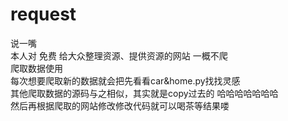 # request
说一嘴  
本人对 免费 给大众整理资源、提供资源的网站 一概不爬  
爬取数据使用  
每次想要爬取新的数据就会把先看看car&home.py找找灵感  
其他爬取数据的源码与之相似，其实就是copy过去的 哈哈哈哈哈哈哈  
然后再根据爬取的网站修改修改代码就可以喝茶等结果喽  
